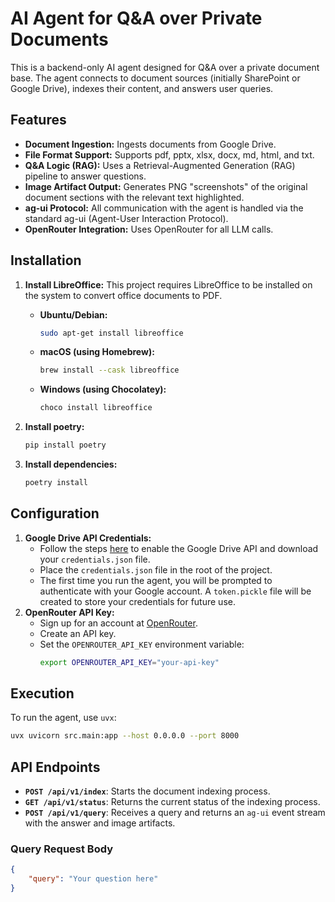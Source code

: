 # AI Agent for Q&A over Private Documents

This is a backend-only AI agent designed for Q&A over a private document base. The agent connects to document sources (initially SharePoint or Google Drive), indexes their content, and answers user queries.

## Features

- **Document Ingestion:** Ingests documents from Google Drive.
- **File Format Support:** Supports pdf, pptx, xlsx, docx, md, html, and txt.
- **Q&A Logic (RAG):** Uses a Retrieval-Augmented Generation (RAG) pipeline to answer questions.
- **Image Artifact Output:** Generates PNG "screenshots" of the original document sections with the relevant text highlighted.
- **ag-ui Protocol:** All communication with the agent is handled via the standard ag-ui (Agent-User Interaction Protocol).
- **OpenRouter Integration:** Uses OpenRouter for all LLM calls.

## Installation

1.  **Install LibreOffice:**
    This project requires LibreOffice to be installed on the system to convert office documents to PDF.
    -   **Ubuntu/Debian:**
        ```bash
        sudo apt-get install libreoffice
        ```
    -   **macOS (using Homebrew):**
        ```bash
        brew install --cask libreoffice
        ```
    -   **Windows (using Chocolatey):**
        ```bash
        choco install libreoffice
        ```

2.  **Install poetry:**
    ```bash
    pip install poetry
    ```
3.  **Install dependencies:**
    ```bash
    poetry install
    ```

## Configuration

1.  **Google Drive API Credentials:**
    *   Follow the steps [here](https://developers.google.com/drive/api/v3/quickstart/python) to enable the Google Drive API and download your `credentials.json` file.
    *   Place the `credentials.json` file in the root of the project.
    *   The first time you run the agent, you will be prompted to authenticate with your Google account. A `token.pickle` file will be created to store your credentials for future use.
2.  **OpenRouter API Key:**
    *   Sign up for an account at [OpenRouter](https://openrouter.ai/).
    *   Create an API key.
    *   Set the `OPENROUTER_API_KEY` environment variable:
        ```bash
        export OPENROUTER_API_KEY="your-api-key"
        ```

## Execution

To run the agent, use `uvx`:

```bash
uvx uvicorn src.main:app --host 0.0.0.0 --port 8000
```

## API Endpoints

-   **`POST /api/v1/index`**: Starts the document indexing process.
-   **`GET /api/v1/status`**: Returns the current status of the indexing process.
-   **`POST /api/v1/query`**: Receives a query and returns an `ag-ui` event stream with the answer and image artifacts.

### Query Request Body

```json
{
    "query": "Your question here"
}
```
